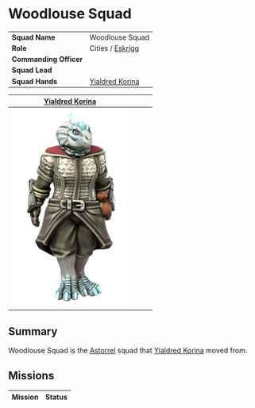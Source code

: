 # Woodlouse Squad

|||
| --- | --- |
| **Squad Name** | Woodlouse Squad | squad.2
| **Role** | Cities / [Eskrigg](../../../places/cities/eskrigg.md) |
| **Commanding Officer** | |
| **Squad Lead** | |
| **Squad Hands** | [Yialdred Korina](../../../characters/yialdred-korina.md) |

| [Yialdred Korina](../../../characters/yialdred-korina.md) ||||
|:---:|:---:|:---:|:---:|
| <img src="https://raw.githubusercontent.com/jesskelsall/astarus-images/main/characters/portraits/3856f570c58374b4.png" height="400" /> ||||

## Summary

Woodlouse Squad is the [Astorrel](../astorrel.md) squad that [Yialdred Korina](../../../characters/yialdred-korina.md) moved from.

## Missions

| Mission | Status |
| --- | --- |
